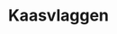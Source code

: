 ---
title: Kaasvlaggen
description: Ons assortiment van kaasvlaggen.
category: etiketten & drukwerk
details: ['Te verkrijgen vanaf 1000 stuks']
image: Kaasvlaggen.jpg
---